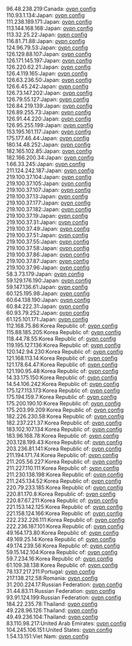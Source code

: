 96.48.238.219:Canada: [ovpn config](vpn/96_48_238_219.ovpn)  
110.93.1.134:Japan: [ovpn config](vpn/110_93_1_134.ovpn)  
111.238.189.171:Japan: [ovpn config](vpn/111_238_189_171.ovpn)  
113.144.168.168:Japan: [ovpn config](vpn/113_144_168_168.ovpn)  
113.32.25.22:Japan: [ovpn config](vpn/113_32_25_22.ovpn)  
116.81.71.88:Japan: [ovpn config](vpn/116_81_71_88.ovpn)  
124.96.79.53:Japan: [ovpn config](vpn/124_96_79_53.ovpn)  
126.129.88.107:Japan: [ovpn config](vpn/126_129_88_107.ovpn)  
126.171.145.197:Japan: [ovpn config](vpn/126_171_145_197.ovpn)  
126.220.62.21:Japan: [ovpn config](vpn/126_220_62_21.ovpn)  
126.4.119.165:Japan: [ovpn config](vpn/126_4_119_165.ovpn)  
126.63.236.50:Japan: [ovpn config](vpn/126_63_236_50.ovpn)  
126.6.45.242:Japan: [ovpn config](vpn/126_6_45_242.ovpn)  
126.73.147.202:Japan: [ovpn config](vpn/126_73_147_202.ovpn)  
126.79.55.127:Japan: [ovpn config](vpn/126_79_55_127.ovpn)  
126.84.219.139:Japan: [ovpn config](vpn/126_84_219_139.ovpn)  
126.89.255.73:Japan: [ovpn config](vpn/126_89_255_73.ovpn)  
126.91.44.220:Japan: [ovpn config](vpn/126_91_44_220.ovpn)  
126.95.255.199:Japan: [ovpn config](vpn/126_95_255_199.ovpn)  
153.195.161.117:Japan: [ovpn config](vpn/153_195_161_117.ovpn)  
175.177.46.44:Japan: [ovpn config](vpn/175_177_46_44.ovpn)  
180.14.48.252:Japan: [ovpn config](vpn/180_14_48_252.ovpn)  
182.165.102.85:Japan: [ovpn config](vpn/182_165_102_85.ovpn)  
182.166.200.34:Japan: [ovpn config](vpn/182_166_200_34.ovpn)  
1.66.33.245:Japan: [ovpn config](vpn/1_66_33_245.ovpn)  
211.124.242.187:Japan: [ovpn config](vpn/211_124_242_187.ovpn)  
219.100.37.104:Japan: [ovpn config](vpn/219_100_37_104.ovpn)  
219.100.37.105:Japan: [ovpn config](vpn/219_100_37_105.ovpn)  
219.100.37.107:Japan: [ovpn config](vpn/219_100_37_107.ovpn)  
219.100.37.13:Japan: [ovpn config](vpn/219_100_37_13.ovpn)  
219.100.37.177:Japan: [ovpn config](vpn/219_100_37_177.ovpn)  
219.100.37.182:Japan: [ovpn config](vpn/219_100_37_182.ovpn)  
219.100.37.19:Japan: [ovpn config](vpn/219_100_37_19.ovpn)  
219.100.37.31:Japan: [ovpn config](vpn/219_100_37_31.ovpn)  
219.100.37.49:Japan: [ovpn config](vpn/219_100_37_49.ovpn)  
219.100.37.51:Japan: [ovpn config](vpn/219_100_37_51.ovpn)  
219.100.37.55:Japan: [ovpn config](vpn/219_100_37_55.ovpn)  
219.100.37.58:Japan: [ovpn config](vpn/219_100_37_58.ovpn)  
219.100.37.86:Japan: [ovpn config](vpn/219_100_37_86.ovpn)  
219.100.37.87:Japan: [ovpn config](vpn/219_100_37_87.ovpn)  
219.100.37.96:Japan: [ovpn config](vpn/219_100_37_96.ovpn)  
58.3.73.179:Japan: [ovpn config](vpn/58_3_73_179.ovpn)  
59.129.176.190:Japan: [ovpn config](vpn/59_129_176_190.ovpn)  
59.147.136.61:Japan: [ovpn config](vpn/59_147_136_61.ovpn)  
60.125.195.98:Japan: [ovpn config](vpn/60_125_195_98.ovpn)  
60.64.138.190:Japan: [ovpn config](vpn/60_64_138_190.ovpn)  
60.84.222.31:Japan: [ovpn config](vpn/60_84_222_31.ovpn)  
60.93.79.252:Japan: [ovpn config](vpn/60_93_79_252.ovpn)  
61.125.101.171:Japan: [ovpn config](vpn/61_125_101_171.ovpn)  
112.168.75.86:Korea Republic of: [ovpn config](vpn/112_168_75_86.ovpn)  
115.88.185.205:Korea Republic of: [ovpn config](vpn/115_88_185_205.ovpn)  
118.44.78.55:Korea Republic of: [ovpn config](vpn/118_44_78_55.ovpn)  
119.195.127.136:Korea Republic of: [ovpn config](vpn/119_195_127_136.ovpn)  
120.142.94.230:Korea Republic of: [ovpn config](vpn/120_142_94_230.ovpn)  
121.168.113.14:Korea Republic of: [ovpn config](vpn/121_168_113_14.ovpn)  
121.178.64.47:Korea Republic of: [ovpn config](vpn/121_178_64_47.ovpn)  
121.190.95.48:Korea Republic of: [ovpn config](vpn/121_190_95_48.ovpn)  
14.33.175.150:Korea Republic of: [ovpn config](vpn/14_33_175_150.ovpn)  
14.54.106.242:Korea Republic of: [ovpn config](vpn/14_54_106_242.ovpn)  
175.127.113.173:Korea Republic of: [ovpn config](vpn/175_127_113_173.ovpn)  
175.194.159.7:Korea Republic of: [ovpn config](vpn/175_194_159_7.ovpn)  
175.200.190.10:Korea Republic of: [ovpn config](vpn/175_200_190_10.ovpn)  
175.203.99.209:Korea Republic of: [ovpn config](vpn/175_203_99_209.ovpn)  
182.226.230.58:Korea Republic of: [ovpn config](vpn/182_226_230_58.ovpn)  
182.237.221.37:Korea Republic of: [ovpn config](vpn/182_237_221_37.ovpn)  
183.102.107.134:Korea Republic of: [ovpn config](vpn/183_102_107_134.ovpn)  
183.96.168.78:Korea Republic of: [ovpn config](vpn/183_96_168_78.ovpn)  
203.128.199.43:Korea Republic of: [ovpn config](vpn/203_128_199_43.ovpn)  
203.236.81.141:Korea Republic of: [ovpn config](vpn/203_236_81_141.ovpn)  
211.194.171.74:Korea Republic of: [ovpn config](vpn/211_194_171_74.ovpn)  
211.205.56.227:Korea Republic of: [ovpn config](vpn/211_205_56_227.ovpn)  
211.227.110.111:Korea Republic of: [ovpn config](vpn/211_227_110_111.ovpn)  
211.230.138.198:Korea Republic of: [ovpn config](vpn/211_230_138_198.ovpn)  
211.245.134.52:Korea Republic of: [ovpn config](vpn/211_245_134_52.ovpn)  
220.79.233.185:Korea Republic of: [ovpn config](vpn/220_79_233_185.ovpn)  
220.81.170.8:Korea Republic of: [ovpn config](vpn/220_81_170_8.ovpn)  
220.87.67.211:Korea Republic of: [ovpn config](vpn/220_87_67_211.ovpn)  
221.153.142.125:Korea Republic of: [ovpn config](vpn/221_153_142_125.ovpn)  
221.158.124.166:Korea Republic of: [ovpn config](vpn/221_158_124_166.ovpn)  
222.232.226.111:Korea Republic of: [ovpn config](vpn/222_232_226_111.ovpn)  
222.236.187.101:Korea Republic of: [ovpn config](vpn/222_236_187_101.ovpn)  
49.164.173.80:Korea Republic of: [ovpn config](vpn/49_164_173_80.ovpn)  
49.169.25.14:Korea Republic of: [ovpn config](vpn/49_169_25_14.ovpn)  
49.174.239.56:Korea Republic of: [ovpn config](vpn/49_174_239_56.ovpn)  
59.15.142.104:Korea Republic of: [ovpn config](vpn/59_15_142_104.ovpn)  
59.7.234.16:Korea Republic of: [ovpn config](vpn/59_7_234_16.ovpn)  
61.109.38.138:Korea Republic of: [ovpn config](vpn/61_109_38_138.ovpn)  
78.137.217.211:Portugal: [ovpn config](vpn/78_137_217_211.ovpn)  
217.138.212.58:Romania: [ovpn config](vpn/217_138_212_58.ovpn)  
31.200.224.17:Russian Federation: [ovpn config](vpn/31_200_224_17.ovpn)  
31.44.83.11:Russian Federation: [ovpn config](vpn/31_44_83_11.ovpn)  
93.91.124.199:Russian Federation: [ovpn config](vpn/93_91_124_199.ovpn)  
184.22.235.78:Thailand: [ovpn config](vpn/184_22_235_78.ovpn)  
49.228.96.126:Thailand: [ovpn config](vpn/49_228_96_126.ovpn)  
49.49.236.104:Thailand: [ovpn config](vpn/49_49_236_104.ovpn)  
83.110.98.217:United Arab Emirates: [ovpn config](vpn/83_110_98_217.ovpn)  
104.245.106.151:United States: [ovpn config](vpn/104_245_106_151.ovpn)  
1.54.13.151:Viet Nam: [ovpn config](vpn/1_54_13_151.ovpn)  
